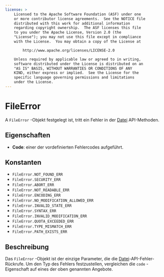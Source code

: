 ```yaml
---
license: >
    Licensed to the Apache Software Foundation (ASF) under one
    or more contributor license agreements.  See the NOTICE file
    distributed with this work for additional information
    regarding copyright ownership.  The ASF licenses this file
    to you under the Apache License, Version 2.0 (the
    "License"); you may not use this file except in compliance
    with the License.  You may obtain a copy of the License at

        http://www.apache.org/licenses/LICENSE-2.0

    Unless required by applicable law or agreed to in writing,
    software distributed under the License is distributed on an
    "AS IS" BASIS, WITHOUT WARRANTIES OR CONDITIONS OF ANY
    KIND, either express or implied.  See the License for the
    specific language governing permissions and limitations
    under the License.
---
```


# FileError

A `FileError` -Objekt festgelegt ist, tritt ein Fehler in der <a href="../fileobj/fileobj.html">Datei</a> API-Methoden.

## Eigenschaften

*   **Code**: einer der vordefinierten Fehlercodes aufgeführt.

## Konstanten

*   `FileError.NOT_FOUND_ERR`
*   `FileError.SECURITY_ERR`
*   `FileError.ABORT_ERR`
*   `FileError.NOT_READABLE_ERR`
*   `FileError.ENCODING_ERR`
*   `FileError.NO_MODIFICATION_ALLOWED_ERR`
*   `FileError.INVALID_STATE_ERR`
*   `FileError.SYNTAX_ERR`
*   `FileError.INVALID_MODIFICATION_ERR`
*   `FileError.QUOTA_EXCEEDED_ERR`
*   `FileError.TYPE_MISMATCH_ERR`
*   `FileError.PATH_EXISTS_ERR`

## Beschreibung

Das `FileError` -Objekt ist der einzige Parameter, die die <a href="../fileobj/fileobj.html">Datei</a>-API-Fehler-Rückrufe. Um den Typ des Fehlers festzustellen, vergleichen die `code` -Eigenschaft auf eines der oben genannten Angebote.